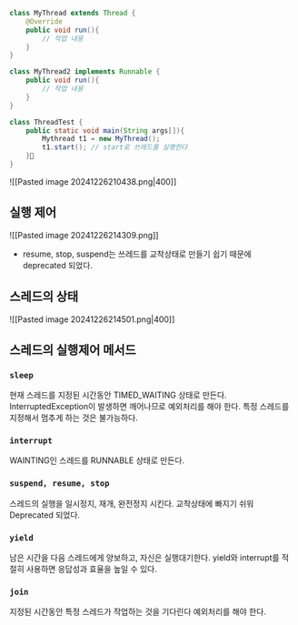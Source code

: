 ```java
class MyThread extends Thread {
	@Override
	public void run(){
		// 작업 내용
	}
}

class MyThread2 implements Runnable {
	public void run(){
		// 작업 내용
	}
}

class ThreadTest {
	public static void main(String args[]){
		Mythread t1 = new MyThread();
		t1.start(); // start로 쓰레드를 실행한다
	}
}
```
![[Pasted image 20241226210438.png|400]]
## 실행 제어
![[Pasted image 20241226214309.png]]
- resume, stop, suspend는 쓰레드를 교착상태로 만들기 쉽기 때문에 deprecated 되었다.
## 스레드의 상태
![[Pasted image 20241226214501.png|400]]
## 스레드의 실행제어 메서드
### `sleep`
현재 스레드를 지정된 시간동안 TIMED_WAITING 상태로 만든다.
InterruptedException이 발생하면 깨어나므로 예외처리를 해야 한다.
특정 스레드를 지정해서 멈추게 하는 것은 불가능하다.
### `interrupt`
WAINTING인 스레드를 RUNNABLE 상태로 만든다.
### `suspend, resume, stop`
스레드의 실행을 일시정지, 재개, 완전정지 시킨다.
교착상태에 빠지기 쉬워 Deprecated 되었다.
### `yield`
남은 시간을 다음 스레드에게 양보하고, 자신은 실행대기한다.
yield와 interrupt를 적절히 사용하면 응답성과 효율을 높일 수 있다.
### `join`
지정된 시간동안 특정 스레드가 작업하는 것을 기다린다
예외처리를 해야 한다.